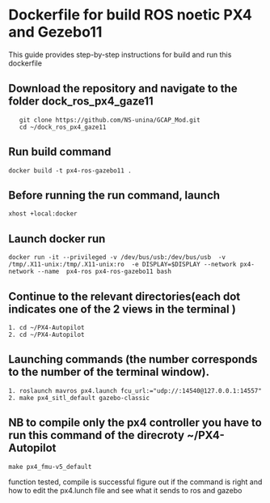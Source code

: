 # Dockerfile for build ROS noetic PX4 and Gezebo11
This guide provides step-by-step instructions for build and run this dockerfile

## Download the repository and navigate to the folder dock_ros_px4_gaze11
```
   git clone https://github.com/NS-unina/GCAP_Mod.git
   cd ~/dock_ros_px4_gaze11
```
## Run build command
```
docker build -t px4-ros-gazebo11 .
```
## Before running the run command, launch
```
xhost +local:docker

```
## Launch docker run
```
docker run -it --privileged -v /dev/bus/usb:/dev/bus/usb  -v /tmp/.X11-unix:/tmp/.X11-unix:ro  -e DISPLAY=$DISPLAY --network px4-network --name  px4-ros px4-ros-gazebo11 bash

```
## Continue to the relevant directories(each dot indicates one of the 2 views in the terminal )
```
1. cd ~/PX4-Autopilot
2. cd ~/PX4-Autopilot
```

## Launching commands (the number corresponds to the number of the terminal window).
```
1. roslaunch mavros px4.launch fcu_url:="udp://:14540@127.0.0.1:14557"
2. make px4_sitl_default gazebo-classic
```

##  NB to compile only the px4 controller you have to run this command of the direcroty ~/PX4-Autopilot
```
make px4_fmu-v5_default

```
function tested, compile is successful figure out if the command is right and how to edit the px4.lunch file and see what it sends to ros and gazebo 